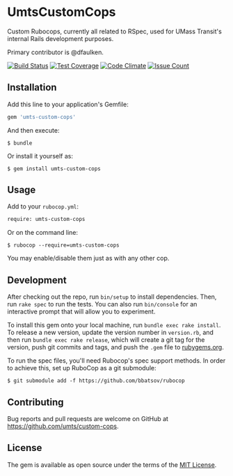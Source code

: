 # UmtsCustomCops

Custom Rubocops, currently all related to RSpec, used for UMass Transit's internal Rails development purposes.

Primary contributor is @dfaulken.

[![Build Status](https://travis-ci.org/umts/custom-cops.svg?branch=master)](https://travis-ci.org/umts/custom-cops)
[![Test Coverage](https://codeclimate.com/github/umts/custom-cops/badges/coverage.svg)](https://codeclimate.com/github/umts/custom-cops/coverage)
[![Code Climate](https://codeclimate.com/github/umts/custom-cops/badges/gpa.svg)](https://codeclimate.com/github/umts/custom-cops)
[![Issue Count](https://codeclimate.com/github/umts/custom-cops/badges/issue_count.svg)](https://codeclimate.com/github/umts/custom-cops)

## Installation

Add this line to your application's Gemfile:

```ruby
gem 'umts-custom-cops'
```

And then execute:

    $ bundle

Or install it yourself as:

    $ gem install umts-custom-cops

## Usage

Add to your `rubocop.yml`:

```xml
require: umts-custom-cops
```

Or on the command line:

    $ rubocop --require=umts-custom-cops

You may enable/disable them just as with any other cop.

## Development

After checking out the repo, run `bin/setup` to install dependencies. Then, run `rake spec` to run the tests. You can also run `bin/console` for an interactive prompt that will allow you to experiment.

To install this gem onto your local machine, run `bundle exec rake install`. To release a new version, update the version number in `version.rb`, and then run `bundle exec rake release`, which will create a git tag for the version, push git commits and tags, and push the `.gem` file to [rubygems.org](https://rubygems.org).

To run the spec files, you'll need Rubocop's spec support methods. In order to achieve this, set up RuboCop as a git submodule:

    $ git submodule add -f https://github.com/bbatsov/rubocop

## Contributing

Bug reports and pull requests are welcome on GitHub at https://github.com/umts/custom-cops.

## License

The gem is available as open source under the terms of the [MIT License](http://opensource.org/licenses/MIT).
